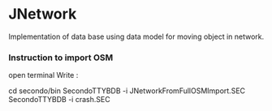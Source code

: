 # JNetwork
Implementation of  data base using data model for moving object in network.


### Instruction to import OSM 
open terminal
Write :

cd secondo/bin
SecondoTTYBDB -i JNetworkFromFullOSMImport.SEC
<br>
SecondoTTYBDB -i crash.SEC




